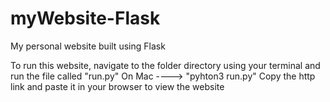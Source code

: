 # myWebsite-Flask
My personal website built using Flask

To run this website, navigate to the folder directory using your terminal and run the file called "run.py" 
On Mac ----> "pyhton3 run.py" 
Copy the http link and paste it in your browser to view the website
